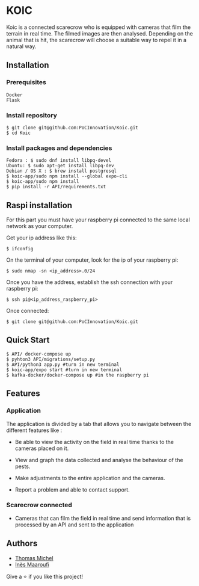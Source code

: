 # KOIC

Koic is a connected scarecrow who is equipped with cameras that film the terrain in real time. The filmed images are then analysed. Depending on the animal that is hit, the scarecrow will choose a suitable way to repel it in a natural way.

## Installation

### Prerequisites
```
Docker
Flask
```
### Install repository
```
$ git clone git@github.com:PoCInnovation/Koic.git
$ cd Koic
```

### Install packages and dependencies
```
Fedora : $ sudo dnf install libpq-devel
Ubuntu: $ sudo apt-get install libpq-dev
Debian / OS X : $ brew install postgresql
$ koic-app/sudo npm install --global expo-cli
$ koic-app/sudo npm install
$ pip install -r API/requirements.txt
```
## Raspi installation


For this part you must have your raspberry pi connected to the same local network as your computer.

Get your ip address like this:
```
$ ifconfig
```
On the terminal of your computer, look for the ip of your raspberry pi:
```
$ sudo nmap -sn <ip_address>.0/24
```
Once you have the address, establish the ssh connection with your raspberry pi:
```
$ ssh pi@<ip_address_raspberry_pi>
```
Once connected:
```
$ git clone git@github.com:PoCInnovation/Koic.git
```

## Quick Start

```
$ API/ docker-compose up
$ pyhton3 API/migrations/setup.py
$ API/python3 app.py #turn in new terminal
$ koic-app/expo start #turn in new terminal
$ kafka-docker/docker-compose up #in the raspberry pi
```

## Features

### Application

The application is divided by a tab that allows you to navigate between the different features like :

-  Be able to view the activity on the field in real time thanks to the cameras placed on it.
- View and graph the data collected and analyse the behaviour of the pests.

- Make adjustments to the entire application and the cameras.

- Report a problem and able to contact support.

### Scarecrow connected

- Cameras that can film the field in real time and send information that is processed by an API and sent to the application 

## Authors
- [Thomas Michel](https://github.com/pr0m3th3usEx)
- [Inès Maaroufi](https://github.com/Happinesseuh)

Give a ⭐️ if you like this project!
